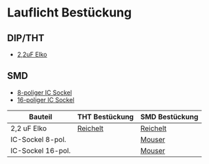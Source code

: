 # Lauflicht Bestückung

## DIP/THT

 - [2,2uF Elko](https://www.reichelt.de/elko-radial-2-2-f-50-v-105-c-low-esr-5-x-11-mm-rm-2-5-fc-a-2-2u-50-p228386.html?&trstct=pos_0&nbc=1)



## SMD

 - [8-poliger IC Sockel](https://www.mouser.de/ProductDetail/Preci-dip/110-87-308-41-105161?qs=FtMuP6KVi2SCSBBfwBrhEw%3D%3D)
 - [16-poliger IC Sockel](https://www.mouser.de/ProductDetail/Preci-dip/110-87-316-41-105161?qs=FtMuP6KVi2QHQp3JIt8WoQ%3D%3D)
  
|Bauteil|THT Bestückung|SMD Bestückung|
|-------|--------------|--------------|
2,2 uF Elko|[Reichelt](https://www.reichelt.de/elko-radial-2-2-f-50-v-105-c-low-esr-5-x-11-mm-rm-2-5-fc-a-2-2u-50-p228386.html?&trstct=pos_0&nbc=1) |[Reichelt](https://www.reichelt.de/smd-elko-2-2-f-50v-105-c-2000h-20--hb-v-2-2u-50-p228556.html?&trstct=pol_0&nbc=1)
IC-Sockel 8-pol. ||[Mouser](https://www.mouser.de/ProductDetail/Preci-dip/110-87-316-41-105161?qs=FtMuP6KVi2QHQp3JIt8WoQ%3D%3D)|
IC-Sockel 16-pol. ||[Mouser](https://www.mouser.de/ProductDetail/Preci-dip/110-87-308-41-105161?qs=FtMuP6KVi2SCSBBfwBrhEw%3D%3D)|